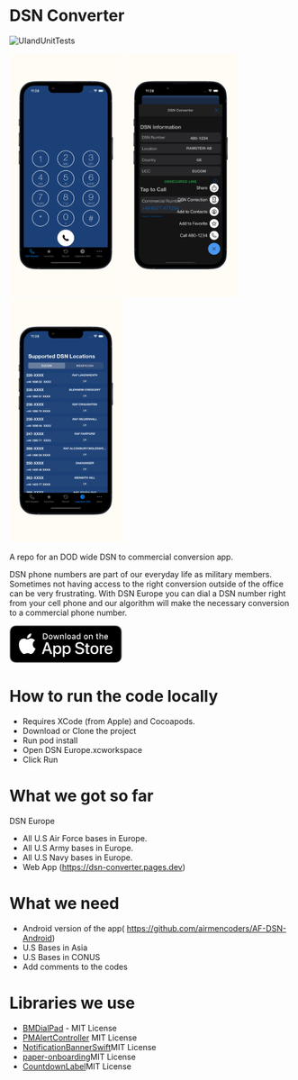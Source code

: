 # DSN Converter
![UIandUnitTests](https://github.com/airmencoders/DSN-Converter/workflows/UIandUnitTests/badge.svg)

<img src="DSNConverterMain.png" width="200"> <img src="DSNConverterMenu.png" width="200"> <img src="DSNConverterList.png" width="200">


A repo for an DOD wide DSN to commercial conversion app.

DSN phone numbers are part of our everyday life as military members. Sometimes not having access to the right conversion outside of the office can be very frustrating. With DSN Europe you can dial a DSN number right from your cell phone and our algorithm will make the necessary conversion to a commercial phone number.

<a href="https://apps.apple.com/us/app/dsn-europe/id1442345746"><img src="DownloadApple.png" alt="App Download" style="width:200px"></a>

# How to run the code locally

- Requires XCode (from Apple) and Cocoapods.
- Download or Clone the project
- Run pod install
- Open DSN Europe.xcworkspace
- Click Run

# What we got so far 
 DSN Europe 
 - All U.S Air Force bases in Europe.
 - All U.S Army bases in Europe.
 - All U.S Navy bases in Europe.
 - Web App (https://dsn-converter.pages.dev)
 
 # What we need 
  - Android version of the app( https://github.com/airmencoders/AF-DSN-Android) 
  - U.S Bases in Asia 
  - U.S Bases in CONUS
  - Add comments to the codes
  
 # Libraries we use
* [BMDialPad](https://github.com/IamSaurav/BMDialPad) - MIT License
* [PMAlertController](https://github.com/pmusolino/PMAlertController) MIT License
* [NotificationBannerSwift](https://github.com/Daltron/NotificationBanner)MIT License
* [paper-onboarding](https://github.com/Ramotion/paper-onboarding)MIT License
* [CountdownLabel](https://github.com/fromkk/CountdownLabel)MIT License



